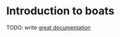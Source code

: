 # Introduction to boats

TODO: write [great documentation](http://jacobian.org/writing/what-to-write/)
